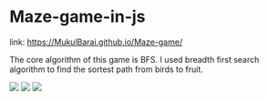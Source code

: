 # Maze-game-in-js

link: https://MukulBarai.github.io/Maze-game/

The core algorithm of this game is BFS. I used breadth first search 
algorithm to find the sortest path from birds to fruit.

<img src="images/Screenshot(5).png">
<img src="images/Screenshot(2).png">
<img src="images/Screenshot(4).png">
